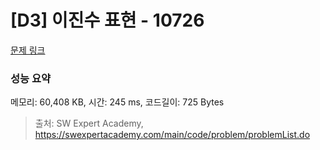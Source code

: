 # [D3] 이진수 표현 - 10726 

[문제 링크](https://swexpertacademy.com/main/code/problem/problemDetail.do?contestProbId=AXRSXf_a9qsDFAXS) 

### 성능 요약

메모리: 60,408 KB, 시간: 245 ms, 코드길이: 725 Bytes



> 출처: SW Expert Academy, https://swexpertacademy.com/main/code/problem/problemList.do
